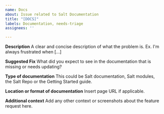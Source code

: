 ```yaml
---
name: Docs
about: Issue related to Salt Documentation
title: "[DOCS]"
labels: Documentation, needs-triage
assignees: ''

---
```


**Description**
A clear and concise description of what the problem is. Ex. I'm always frustrated when [...]

**Suggested Fix**
What did you expect to see in the documentation that is missing or needs updating?

**Type of documentation**
This could be Salt documentation, Salt modules, the Salt Repo or the Getting Started guide.

**Location or format of documentation**
Insert page URL if applicable.

**Additional context**
Add any other context or screenshots about the feature request here.
